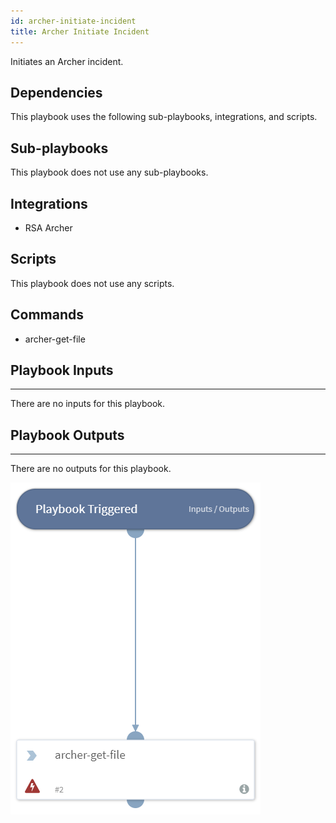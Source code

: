```yaml
---
id: archer-initiate-incident
title: Archer Initiate Incident
---
```


Initiates an Archer incident.

## Dependencies
This playbook uses the following sub-playbooks, integrations, and scripts.

## Sub-playbooks
This playbook does not use any sub-playbooks.

## Integrations
* RSA Archer

## Scripts
This playbook does not use any scripts.

## Commands
* archer-get-file

## Playbook Inputs
---
There are no inputs for this playbook.

## Playbook Outputs
---
There are no outputs for this playbook.

![Archer_initiate_incident](https://github.com/ElazarK/content-docs/blob/master/images/playbooks/Archer_initiate_incident.png)
